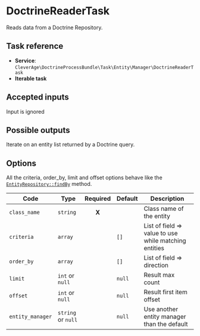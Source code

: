 DoctrineReaderTask
==================

Reads data from a Doctrine Repository.

Task reference
--------------

* **Service**: `CleverAge\DoctrineProcessBundle\Task\Entity\Manager\DoctrineReaderTask`
* **Iterable task**

Accepted inputs
---------------

Input is ignored

Possible outputs
----------------

Iterate on an entity list returned by a Doctrine query.

Options
-------

All the criteria, order_by, limit and offset options behave like the [`EntityRepository::findBy`](https://www.doctrine-project.org/projects/doctrine-orm/en/latest/reference/working-with-objects.html#by-simple-conditions) method.

| Code | Type | Required | Default | Description |
| ---- | ---- | :------: | ------- | ----------- |
| `class_name` | `string` | **X** |  | Class name of the entity |
| `criteria` | `array` | | `[]` | List of field => value to use while matching entities |
| `order_by` | `array` | | `[]` | List of field => direction |
| `limit` | `int` or `null` | | `null` | Result max count |
| `offset` | `int` or `null` | | `null` | Result first item offset |
| `entity_manager` | `string` or `null` | | `null` | Use another entity manager than the default |

